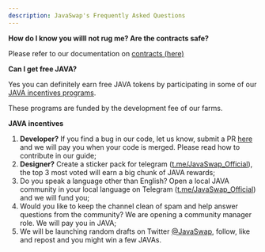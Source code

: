 ```yaml
---
description: JavaSwap's Frequently Asked Questions
---
```


**How do I know you willl not rug me? Are the contracts safe?**

Please refer to our documentation on [contracts \(here\)](core-products/contracts.md)

**Can I get free JAVA?**

Yes you can definitely earn free JAVA tokens by participating in some of our [JAVA incentives programs](community-social/incentives.md).

These programs are funded by the development fee of our farms.

**JAVA incentives**

1. **Developer?** If you find a bug in our code, let us know, submit a PR [here](https://github.com/javaswapdevelpment) and we will pay you when your code is merged. Please read how to contribute in our guide;
2. **Designer?** Create a sticker pack for telegram ([t.me/JavaSwap_Official](https://t.me/JavaSwap_Official_Official)), the top 3 most voted will earn a big chunk of JAVA rewards;
3. Do you speak a language other than English? Open a local JAVA community in your local language on Telegram ([t.me/JavaSwap_Official](https://t.me/JavaSwap_Official_Official)) and we will fund you;
4. Would you like to keep the channel clean of spam and help answer questions from the community? We are opening a community manager role. We will pay you in JAVA;
5. We will be launching random drafts on Twitter [@JavaSwap](https://twitter.com/JavaSwap), follow, like and repost and you might win a few JAVAs.
